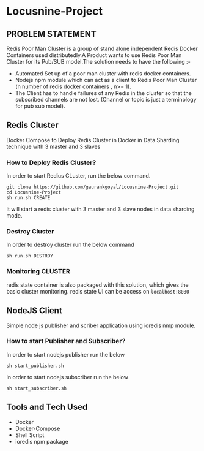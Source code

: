 # Locusnine-Project
## PROBLEM STATEMENT

Redis Poor Man Cluster is a group of stand alone independent Redis Docker Containers used distributedly.A Product wants to use Redis Poor Man Cluster for its Pub/SUB model.The solution needs to have the following :-

* Automated Set up of a poor man cluster with redis docker containers.
* Nodejs npm module which can act as a client to Redis Poor Man Cluster (n number of redis docker containers , n>= 1).
* The Client has to handle failures of any Redis in the cluster so that the subscribed channels are not lost. (Channel or topic is just a terminology for pub sub model).


## Redis Cluster

Docker Compose to Deploy Redis Cluster in Docker in Data Sharding technique with 3 master and 3 slaves

### How to Deploy Redis Cluster?
In order to start Redius CLuster, run the below command.

```
git clone https://github.com/gaurankgoyal/Locusnine-Project.git
cd Locusnine-Project
sh run.sh CREATE
```

It will start a redis cluster with 3 master and 3 slave nodes in data sharding mode.


### Destroy Cluster
In order to destroy cluster run the below command

```sh run.sh DESTROY```


### Monitoring CLUSTER

redis state container is also packaged with this solution, which gives the basic
cluster monitoring. redis state UI can be access on ```localhost:8080```

## NodeJS Client

Simple node js publisher and scriber application using ioredis nmp module.

### How to start Publisher and Subscriber?

In order to start nodejs publisher run the below

```sh start_publisher.sh```

In order to start nodejs subscriber run the below

```sh start_subscriber.sh```


## Tools and Tech Used

* Docker
* Docker-Compose
* Shell Script
* ioredis npm package
